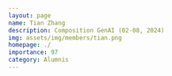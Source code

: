 ```yaml
---
layout: page
name: Tian Zhang
description: Composition GenAI (02-08, 2024)
img: assets/img/members/tian.png
homepage: ./
importance: 97
category: Alumnis
---
```

